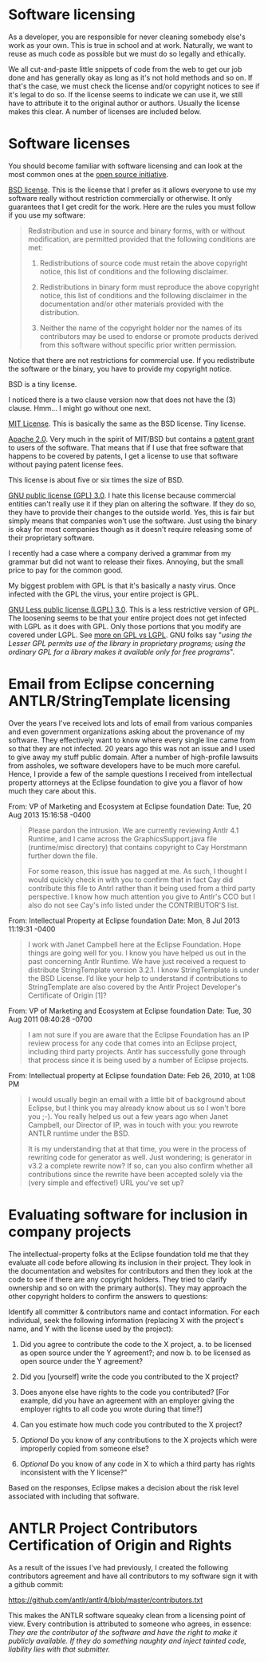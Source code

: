 Software licensing
=====

As a developer, you are responsible for never cleaning somebody else's work as your own. This is true in school and at work. Naturally, we want to reuse as much code as possible but we must do so legally and ethically.

We all cut-and-paste little snippets of code from the web to get our job done and has generally okay as long as it's not hold methods and so on. If that's the case, we must check the license and/or copyright notices to see if it's legal to do so. If the license seems to indicate we can use it, we still have to attribute it to the original author or authors. Usually the license makes this clear. A number of licenses are included below.

# Software licenses

You should become familiar with software licensing and can look at the most common ones at the [open source initiative](http://opensource.org/licenses).

[BSD license](http://opensource.org/licenses/BSD-3-Clause). This is the license that I prefer as it allows everyone to use my software really without restriction commercially or otherwise. It only guarantees that I get credit for the work. Here are the rules you must follow if you use my software:

<blockquote>
Redistribution and use in source and binary forms, with or without modification, are permitted provided that the following conditions are met:

1. Redistributions of source code must retain the above copyright notice, this list of conditions and the following disclaimer.

2. Redistributions in binary form must reproduce the above copyright notice, this list of conditions and the following disclaimer in the documentation and/or other materials provided with the distribution.

3. Neither the name of the copyright holder nor the names of its contributors may be used to endorse or promote products derived from this software without specific prior written permission.
</blockquote>

Notice that there are not restrictions for commercial use. If you redistribute the software or the binary, you have to provide my copyright notice.

BSD is a tiny license.

I noticed there is a two clause version now that does not have the (3) clause. Hmm... I might go without one next.

[MIT License](http://opensource.org/licenses/MIT). This is basically the same as the BSD license. Tiny license.

[Apache 2.0](http://opensource.org/licenses/Apache-2.0). Very much in the spirit of MIT/BSD but contains a [patent grant](http://www.apache.org/foundation/license-faq.html#PatentScope) to users of the software. That means that if I use that free software that happens to be covered by patents, I get a license to use that software without paying patent license fees.

This license is about five or six times the size of BSD.

[GNU public license (GPL) 3.0](http://opensource.org/licenses/GPL-3.0). I hate this license because commercial entities can't really use it if they plan on altering the software. If they do so, they have to provide their changes to the outside world. Yes, this is fair but simply means that companies won't use the software.  Just using the binary is okay for most companies though as it doesn't require releasing some of their proprietary software.

I recently had a case where a company derived a grammar from my grammar but did not want to release their fixes. Annoying, but the small price to pay for the common good.

My biggest problem with GPL is that it's basically a nasty virus. Once infected with the GPL the virus, your entire project is GPL.

[GNU Less public license (LGPL) 3.0](http://opensource.org/licenses/LGPL-3.0). This is a less restrictive version of GPL. The loosening seems to be that your entire project does not get infected with LGPL as it does with GPL. Only those portions that you modify are covered under LGPL. See [more on GPL vs LGPL](http://www.wikivs.com/wiki/GPL_vs_LGPL). GNU folks say "*using the Lesser GPL permits use of the library in proprietary programs; using the ordinary GPL for a library makes it available only for free programs*".

# Email from Eclipse concerning ANTLR/StringTemplate licensing

Over the years I've received lots and lots of email from various companies and even government organizations asking about the provenance of my software. They effectively want to know where every single line came from so that they are not infected. 20 years ago this was not an issue and I used to give away my stuff public domain. After a number of high-profile lawsuits from assholes, we software developers have to be much more careful. Hence, I provide a few of the sample questions I received from intellectual property attorneys at the Eclipse foundation to give you a flavor of how much they care about this.

From: VP of Marketing and Ecosystem at Eclipse foundation
Date: Tue, 20 Aug 2013 15:16:58 -0400
<blockquote>
Please pardon the intrusion.  We are currently reviewing Antlr 4.1 Runtime, and I came across the GraphicsSupport.java file (runtime/misc directory) that contains copyright to Cay Horstmann further down the file. 
 
For some reason, this issue has nagged at me.  As such, I thought I would quickly check in with you to confirm that in fact Cay did contribute this file to Antrl rather than it being used from a third party perspective.   I know how much attention you give to Antlr's CCO but I also do not see Cay's info listed under the CONTRIBUTOR'S list.
</blockquote>

From: Intellectual Property at Eclipse foundation
Date: Mon, 8 Jul 2013 11:19:31 -0400
<blockquote>
I work with Janet Campbell here at the Eclipse Foundation.  Hope things are going well for you.  I know you have helped us out in the past concerning Antlr Runtime.  We have just received a request to distribute StringTemplate version 3.2.1.  I know StringTemplate is under the BSD License.  I’d like your help to understand if contributions to StringTemplate are also covered by the Antlr Project Developer's Certificate of Origin [1]?
</blockquote>

From: VP of Marketing and Ecosystem at Eclipse foundation
Date: Tue, 30 Aug 2011 08:40:28 -0700
<blockquote>
I am not sure if you are aware that the Eclipse Foundation has an IP review process for any code that comes into an Eclipse project, including third party projects.   Antlr has successfully gone through that process since it is being used by a number of Eclipse projects.
</blockquote>

From: Intellectual property at Eclipse foundation
Date: Feb 26, 2010, at 1:08 PM
<blockquote>
I would usually begin an email with a little bit of background about
Eclipse, but I think you may already know about us so I won't bore you ;-).
You really helped us out a few years ago when Janet Campbell, our Director
of IP, was in touch with you:  you rewrote ANTLR runtime under the BSD. 

It is my understanding that at that time, you were in the process of
rewriting code for generator as well.  Just wondering; is generator in v3.2
a complete rewrite now?   If so, can you also confirm whether all
contributions since the rewrite have been accepted solely via the (very
simple and effective!) URL you've set up? 
</blockquote>

# Evaluating software for inclusion in company projects

The intellectual-property folks at the Eclipse foundation told me that they evaluate all code before allowing its inclusion in their project. They look in the documentation and websites for contributors and then they look at the code to see if there are any copyright holders. They tried to clarify ownership and so on with the primary author(s). They may approach the other copyright holders to confirm the answers to questions:

Identify all committer & contributors name and contact information.  For each individual, seek the following information (replacing X with the project's name, and Y with the license used by the project):

1. Did you agree to contribute the code to the X project,
    a. to be licensed as open source under the Y agreement?; and now
	b. to be licensed as open source under the Y agreement?

1. Did you [yourself] write the code you contributed to the X project?

1. Does anyone else have rights to the code you contributed? [For example,
did you have an agreement with an employer giving the employer rights to all
code you wrote during that time?]

1. Can you estimate how much code you contributed to the X project?

1. *Optional* Do you know of any contributions to the X projects which were improperly copied from someone else?

1. *Optional* Do you know of any code in X to which a third party has rights inconsistent with the Y license?"

Based on the responses, Eclipse makes a decision about the risk level associated with including that software.

# ANTLR Project Contributors Certification of Origin and Rights

As a result of the issues I've had previously, I created the following contributors agreement and have all contributors to my software sign it with a github commit:

https://github.com/antlr/antlr4/blob/master/contributors.txt

This makes the ANTLR software squeaky clean from a licensing point of view. Every contribution is attributed to someone who agrees, in essence: *They are the contributor of the software and have the right to make it publicly available. If they do something naughty and inject tainted code, liability lies with that submitter.*